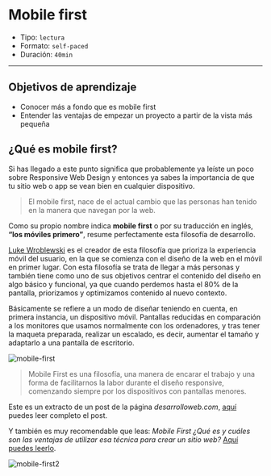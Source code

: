 # Mobile first

- Tipo: `lectura`
- Formato: `self-paced`
- Duración: `40min`

***

## Objetivos de aprendizaje

- Conocer más a fondo que es mobile first
- Entender las ventajas de empezar un proyecto a partir de la vista más pequeña

## ¿Qué es mobile first?

Si has llegado a este punto significa que probablemente ya leíste un poco sobre
Responsive Web Design y entonces ya sabes la importancia de que tu sitio
web o app se vean bien en cualquier dispositivo.

> El mobile first, nace de el actual cambio que las personas han tenido en la
> manera que navegan por la web.

Como su propio nombre indica **mobile first** o por su traducción en inglés,
**“los móviles primero”**, resume perfectamente esta filosofía de desarrollo.

[Luke Wroblewski](https://www.lukew.com) es el creador de esta filosofía que
prioriza la experiencia móvil del usuario, en la que se comienza con el diseño
de la web en el móvil en primer lugar. Con esta filosofía se trata de llegar a
más personas y también tiene como uno de sus objetivos centrar el contenido
del diseño en algo básico y funcional, ya que cuando perdemos hasta el 80% de
la pantalla, priorizamos y optimizamos contenido al nuevo contexto.

Básicamente se refiere a un modo de diseñar teniendo en cuenta, en primera
instancia, un dispositivo móvil. Pantallas reducidas en comparación a los
monitores que usamos normalmente con los ordenadores, y tras tener la maqueta
preparada,  realizar un escalado, es decir, aumentar el tamaño y adaptarlo a
una pantalla de escritorio.

![mobile-first](https://www.mediaclick.es/wp-content/uploads/2013/03/mobile-first-web.jpg)

> Mobile First es una filosofía, una manera de encarar el trabajo y una forma
> de facilitarnos la labor durante el diseño responsive, comenzando siempre por
> los dispositivos con pantallas menores.

Este es un extracto de un post de la página _desarrolloweb.com_,
[aquí](https://desarrolloweb.com/articulos/mobile-first-responsive.html)
puedes leer completo el post.

Y también es muy recomendable que leas: _Mobile First ¿Qué es y cuáles son las
ventajas de utilizar esa técnica para crear un sitio web?_
[Aquí puedes leerlo](https://www.hostgator.mx/blog/mobile-first/).

![mobile-first2](http://www.initcoms.com/blog/wp-content/uploads/2017/04/14955251486_67b5880508_c-e1493291308968.jpg)
